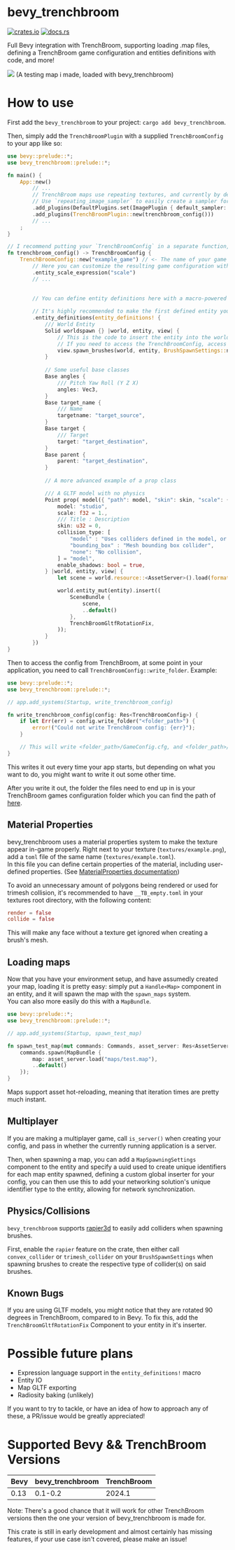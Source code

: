 # bevy_trenchbroom

[![crates.io](https://img.shields.io/crates/v/bevy_trenchbroom)](https://crates.io/crates/bevy_trenchbroom)
[![docs.rs](https://docs.rs/bevy_trenchbroom/badge.svg)](https://docs.rs/bevy_trenchbroom)

Full Bevy integration with TrenchBroom, supporting loading .map files, defining a TrenchBroom game configuration and entities definitions with code, and more!

<img src="assets/screenshots/rune_proto.png">
<label>(A testing map i made, loaded with bevy_trenchbroom)</label>

<br>

# How to use
First add the `bevy_trenchbroom` to your project: `cargo add bevy_trenchbroom`.

Then, simply add the `TrenchBroomPlugin` with a supplied `TrenchBroomConfig` to your app like so:

```rust
use bevy::prelude::*;
use bevy_trenchbroom::prelude::*;

fn main() {
    App::new()
        // ...
        // TrenchBroom maps use repeating textures, and currently by default bevy's images don't repeat.
        // Use `repeating_image_sampler` to easily create a sampler for this that is optionally filtered.
        .add_plugins(DefaultPlugins.set(ImagePlugin { default_sampler: repeating_image_sampler(false) }))
        .add_plugins(TrenchBroomPlugin::new(trenchbroom_config()))
        // ...
    ;
}

// I recommend putting your `TrenchBroomConfig` in a separate function, most likely in its own module.
fn trenchbroom_config() -> TrenchBroomConfig {
    TrenchBroomConfig::new("example_game") // <- The name of your game
        // Here you can customize the resulting game configuration with a builder-like syntax
        .entity_scale_expression("scale")
        // ...
        
        
        // You can define entity definitions here with a macro-powered domain specific language, these are written to your game's FGD file

        // It's highly recommended to make the first defined entity your `worldspawn`
        .entity_definitions(entity_definitions! {
            /// World Entity
            Solid worldspawn {} |world, entity, view| {
                // This is the code to insert the entity into the world, note that the Assets<Map> and TrenchBroomConfig resources are not available in this scope
                // If you need to access the TrenchBroomConfig, access it via view.tb_config
                view.spawn_brushes(world, entity, BrushSpawnSettings::new().pbr_mesh());
            }
            
            // Some useful base classes
            Base angles {
                /// Pitch Yaw Roll (Y Z X)
                angles: Vec3,
            }
            Base target_name {
                /// Name
                targetname: "target_source",
            }
            Base target {
                /// Target
                target: "target_destination",
            }
            Base parent {
                parent: "target_destination",
            }
            
            // A more advanced example of a prop class

            /// A GLTF model with no physics
            Point prop( model({ "path": model, "skin": skin, "scale": {{ scale == undefined -> $tb_scale$, scale * $tb_scale$ }} }) ) : angles, target_name, parent {
                model: "studio",
                scale: f32 = 1.,
                /// Title : Description
                skin: u32 = 0,
                collision_type: [
                    "model" : "Uses colliders defined in the model, or none if the model doesn't have any",
                    "bounding_box" : "Mesh bounding box collider",
                    "none": "No collision",
                ] = "model",
                enable_shadows: bool = true,
            } |world, entity, view| {
                let scene = world.resource::<AssetServer>().load(format!("{}#Scene0", view.get::<String>("model")?));

                world.entity_mut(entity).insert((
                    SceneBundle {
                        scene,
                        ..default()
                    },
                    TrenchBroomGltfRotationFix,
                ));
            }
        })
}
```

Then to access the config from TrenchBroom, at some point in your application, you need to call `TrenchBroomConfig::write_folder`. Example:

```rust
use bevy::prelude::*;
use bevy_trenchbroom::prelude::*;

// app.add_systems(Startup, write_trenchbroom_config)

fn write_trenchbroom_config(config: Res<TrenchBroomConfig>) {
    if let Err(err) = config.write_folder("<folder_path>") {
        error!("Could not write TrenchBroom config: {err}");
    }

    // This will write <folder_path>/GameConfig.cfg, and <folder_path>/example_game.fgd
}
```

This writes it out every time your app starts, but depending on what you want to do, you might want to write it out some other time.

After you write it out, the folder the files need to end up in is your TrenchBroom games configuration folder which you can find the path of [here](https://trenchbroom.github.io/manual/latest/#game_configuration_files).

## Material Properties

bevy_trenchbroom uses a material properties system to make the texture appear in-game properly. Right next to your texture (`textures/example.png`), add a `toml` file of the same name (`textures/example.toml`).
<br>
In this file you can define certain properties of the material, including user-defined properties. (See [MaterialProperties documentation](https://docs.rs/bevy_trenchbroom/latest/bevy_trenchbroom/material_properties/struct.MaterialProperties.html)) 

To avoid an unnecessary amount of polygons being rendered or used for trimesh collision, it's recommended to have `__TB_empty.toml` in your textures root directory, with the following content:
```toml
render = false
collide = false
```
This will make any face without a texture get ignored when creating a brush's mesh.

## Loading maps

Now that you have your environment setup, and have assumedly created your map, loading it is pretty easy: simply put a `Handle<Map>` component in an entity, and it will spawn the map with the `spawn_maps` system.
<br>
You can also more easily do this with a `MapBundle`.
```rust
use bevy::prelude::*;
use bevy_trenchbroom::prelude::*;

// app.add_systems(Startup, spawn_test_map)

fn spawn_test_map(mut commands: Commands, asset_server: Res<AssetServer>) {
    commands.spawn(MapBundle {
        map: asset_server.load("maps/test.map"),
        ..default()
    });
}
```

Maps support asset hot-reloading, meaning that iteration times are pretty much instant.

## Multiplayer

If you are making a multiplayer game, call `is_server()` when creating your config, and pass in whether the currently running application is a server.

Then, when spawning a map, you can add a `MapSpawningSettings` component to the entity and specify a uuid used to create unique identifiers for each map entity spawned, defining a custom global inserter for your config, you can then use this to add your networking solution's unique identifier type to the entity, allowing for network synchronization.

## Physics/Collisions

`bevy_trenchbroom` supports [rapier3d](https://crates.io/crates/bevy_rapier3d) to easily add colliders when spawning brushes.

First, enable the `rapier` feature on the crate, then either call `convex_collider` or `trimesh_collider` on your `BrushSpawnSettings` when spawning brushes to create the respective type of collider(s) on said brushes.

## Known Bugs

If you are using GLTF models, you might notice that they are rotated 90 degrees in TrenchBroom, compared to in Bevy.
To fix this, add the `TrenchBroomGltfRotationFix` Component to your entity in it's inserter.

# Possible future plans
- Expression language support in the `entity_definitions!` macro
- Entity IO
- Map GLTF exporting
- Radiosity baking (unlikely)

If you want to try to tackle, or have an idea of how to approach any of these, a PR/issue would be greatly appreciated!

# Supported Bevy && TrenchBroom Versions
| Bevy | bevy_trenchbroom | TrenchBroom |
---|--|---
| 0.13 | 0.1-0.2 | 2024.1 |

Note: There's a good chance that it will work for other TrenchBroom versions then the one your version of bevy_trenchbroom is made for.

This crate is still in early development and almost certainly has missing features, if your use case isn't covered, please make an issue!